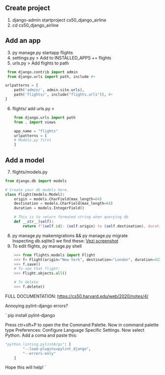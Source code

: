 ## Create project
1. django-admin startproject cs50_django_airline
2. cd cs50_django_airline

## Add an app
3. py manage.py startapp flights
4. settings.py > Add to INSTALLED_APPS += flights
5. urls.py > Add flights to path
```py
 from django.contrib import admin
 from django.urls import path, include #+

urlpatterns = [
    path('admin/', admin.site.urls),
    path('flights/', include("flights.urls")), #+
]

```
6. flights/ add urls.py > 
```py
    from django.urls import path
    from . import views

    app_name = "flights"
    urlpatterns = [
    # Models.py first
    ]

```
## Add a model
7. flights/models.py
```py
from django.db import models

# Create your db models here.
class Flight(models.Model):
    origin = models.CharField(max_length=64)
    destination = models.CharField(max_length=64)
    duration = models.IntegerField()

    # This is to return formated string when querying db
    def __str__(self):
        return f"{self.id}: {self.origin} to {self.destination}, duration {self.duration} min"
```
8. py manage.py makemigrations && py manage.py migrate  
    Inspecting db.sqlite3 we find these:
    [Vezi screenshot](https://prnt.sc/umujid)
9. To edit flights, py manage.py shell
```py
    >>> from flights.models import Flight   
    >>> f= Flight(origin="New York", destination="London", duration=415)
    >>> f.save()
    # To see that flight:
    >>> Flight.objects.all()

    # To delete
    >>> f.delete()
```

FULL DOCUMENTATION: https://cs50.harvard.edu/web/2020/notes/4/

Annoying pylint-django errors?   

`
pip install pylint-django   


Press ctr+sft+P to open the the Command Palette. Now in command palette type Preferences: Configure Language Specific Settings. Now select Python. Add a coma and paste this:
```py
"python.linting.pylintArgs": [
        "--load-plugins=pylint_django",
        "--errors-only"
    ]
```


Hope this will help!
`
